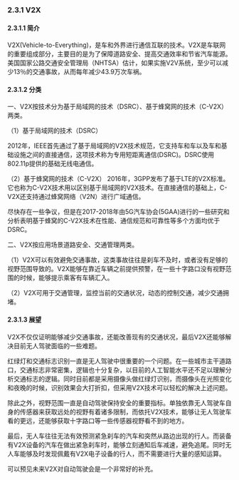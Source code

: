### 2.3.1 V2X

#### 2.3.1.1 简介
V2X(Vehicle-to-Everything)，是车和外界进行通信互联的技术。V2X是车联网的重要组成部分，主要目的是为了保障道路安全、提高交通效率和节省汽车能源。美国国家公路交通安全管理局（NHTSA）估计，如果实施V2V系统，至少可以减少13％的交通事故，从而每年减少43.9万次车祸。

#### 2.3.1.2 分类

一、V2X按技术分为基于局域网的技术（DSRC）、基于蜂窝网的技术（C-V2X）两类。

（1）基于局域网的技术（DSRC）

2012年，IEEE首先通过了基于局域网的V2X技术规范，它支持车和车以及车和基础设施之间的直接通信，这项技术称为专用短距离通信(DSRC)。DSRC使用802.11p提供的基础无线电通信。

（2）基于蜂窝网的技术（C-V2X）
2016年，3GPP发布了基于LTE的V2X标准。它也称为C-V2X技术用以区别基于局域网的V2X技术。在直接通信的基础上，C-V2X还支持通过蜂窝网络（V2N）进行广域通信。

尽快存在一些争议，但是在2017-2018年由5G汽车协会(5GAA)进行的一些研究和分析表明基于蜂窝的C-V2X技术在性能、通信规范和可靠性等多个方面均优于DSRC。


二、V2X按应用场景道路安全、交通管理两类。

（1）V2X可以有效避免交通事故，这类事故往往是刹车不及时，或者没有足够的视野范围导致的。V2X能够在靠近车辆之前提供预警，在一些十字路口没有视野范围的时候，能够提示乘客有车辆汇入。

（2）V2X可用于交通管理，监控当前的交通状况，动态的控制交通，减少交通拥堵。

#### 2.3.1.3 展望

V2X不仅仅证明能够减少交通事故，还能改善现有的交通状况，最后V2X还能够解决目前无人驾驶面临的一些难题。

红绿灯和交通标志识别一直是无人驾驶中很重要的一个问题。在一些城市主干道路口，交通标志非常密集，逻辑也十分复杂，以目前的人工智能水平还不足以理解分析交通标志的逻辑。同时目前都是采用摄像头做红绿灯识别，而摄像头在光照变化和夜晚的时候，识别效果会大打折扣，但采用V2X技术可以轻松的解决上述问题。

除此之外，视野范围一直是自动驾驶保持安全的重要指标。单独依靠无人驾驶车自身的传感器来获取远处的视野有着诸多限制，而依托V2X技术，能够让无人驾驶车看的更远，还能够获取十字路口等一些传感器视野看不到的地方。

最后，无人车往往无法有效预测紧急刹车的汽车和突然从路边出现的行人。而装备有V2X设备的汽车在做出紧急刹车时，能够立刻通知后车减速，避免追尾。同时无人车能够及时发现佩戴有V2X电子设备的行人，而不需要进行大量的感知运算。

可以预见未来V2X对自动驾驶会是一个非常好的补充。